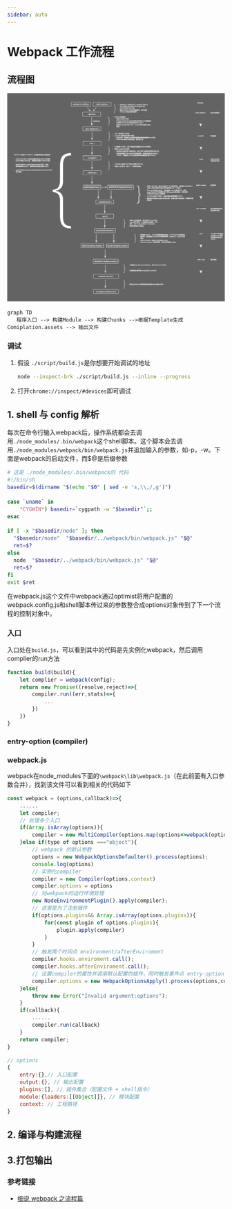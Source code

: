 ```yaml
---
sidebar: auto
---
```

# Webpack 工作流程

## 流程图
![An image](/docs/wepack/webpack-flow.jpg)
```mermaid
graph TD
   程序入口 --> 构建Module --> 构建Chunks -->根据Template生成Comiplation.assets --> 输出文件
```

### 调试
1. 假设 `./script/build.js`是你想要开始调试的地址
   ``` bash
   node --inspect-brk ./script/build.js --inline --progress
   ```
2. 打开`chrome://inspect/#devices`即可调试



## 1. shell 与 config 解析
每次在命令行输入webpack后，操作系统都会去调用`./node_modules/.bin/webpack`这个shell脚本。这个脚本会去调用`./node_modules/webpack/bin/webpack.js`并追加输入的参数，如-p，-w。下面是webpack的启动文件，而$@是后缀参数
``` bash
# 这是 ./node_modules/.bin/webpack的 代码 
#!/bin/sh
basedir=$(dirname "$(echo "$0" | sed -e 's,\\,/,g')")

case `uname` in
    *CYGWIN*) basedir=`cygpath -w "$basedir"`;;
esac

if [ -x "$basedir/node" ]; then
  "$basedir/node"  "$basedir/../webpack/bin/webpack.js" "$@"
  ret=$?
else 
  node  "$basedir/../webpack/bin/webpack.js" "$@"
  ret=$?
fi
exit $ret
```
在webpack.js这个文件中webpack通过optimist将用户配置的webpack.config.js和shell脚本传过来的参数整合成options对象传到了下一个流程的控制对象中。

### 入口
入口处在`build.js`，可以看到其中的代码是先实例化webpack，然后调用complier的run方法
```javascript
function build(build){
    let complier = webpack(config);
    return new Promise((resolve,reject)=>{
        compiler.run((err,stats)=>{
            ...
        })
    })
}
```
### entry-option (compiler)
### webpack.js
webpack在node_modules下面的`\webpack\lib\webpack.js`（在此前面有入口参数合并），找到该文件可以看到相关的代码如下
```javascript
const webpack = (options,callback)=>{
    ......
    let compiler;
    // 处理多个入口
    if(Array.isArray(options)){
        compiler = new MultiCompiler(options.map(options=>webpack(options)));
    }else if(type of options ==="object"){
        // webpack 的默认参数
        options = new WebpackOptionsDefaulter().process(options);
        console.log(options)
        // 实例化compiler 
        compiler = new Compiler(options.context)
        compiler.options = options
        // 对webpack的运行环境处理
        new NodeEnvironmentPlugin().apply(compiler);
        // 这里是为了注册插件
        if(options.plugins&& Array.isArray(options.plugins)){
            for(const plugin of options.plugins){
                plugin.apply(compiler)
            }
        }
        // 触发两个时间点 environment/afterEnviroment
        compiler.hooks.enviroment.call();
        compiler.hooks.afterEnviroment.call();
        // 设置compiler的属性并调用默认配置的插件，同时触发事件点 entry-option
        compiler.options = new WebpackOptionsApply().process(options,compiler);
    }else{
        throw new Error("Invalid argument:options");
    }
    if(callback){
        ......
        compiler.run(callback)
    }
    return compiler;
}
```

``` javascript
// options 
{
    entry:{},// 入口配置
    output:{}, // 输出配置
    plugins:[], // 插件集合（配置文件 + shell指令）
    module:{loaders:[[Object]]}, // 模块配置
    context: // 工程路径
}
```


## 2. 编译与构建流程


## 3.打包输出


### 参考链接

- [细说 webpack 之流程篇](https://developer.aliyun.com/article/61047) 
